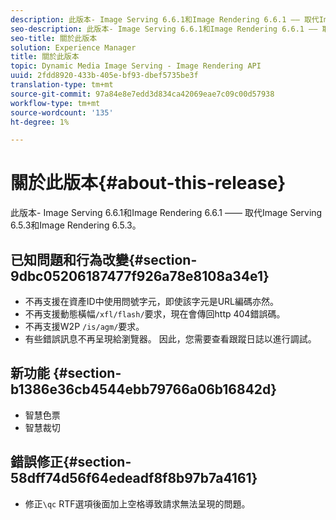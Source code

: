 ```yaml
---
description: 此版本- Image Serving 6.6.1和Image Rendering 6.6.1 —— 取代Image Serving 6.5.3和Image Rendering 6.5.3。
seo-description: 此版本- Image Serving 6.6.1和Image Rendering 6.6.1 —— 取代Image Serving 6.5.3和Image Rendering 6.5.3。
seo-title: 關於此版本
solution: Experience Manager
title: 關於此版本
topic: Dynamic Media Image Serving - Image Rendering API
uuid: 2fdd8920-433b-405e-bf93-dbef5735be3f
translation-type: tm+mt
source-git-commit: 97a84e8e7edd3d834ca42069eae7c09c00d57938
workflow-type: tm+mt
source-wordcount: '135'
ht-degree: 1%

---
```



# 關於此版本{#about-this-release}

此版本- Image Serving 6.6.1和Image Rendering 6.6.1 —— 取代Image Serving 6.5.3和Image Rendering 6.5.3。

## 已知問題和行為改變{#section-9dbc05206187477f926a78e8108a34e1}

* 不再支援在資產ID中使用問號字元，即使該字元是URL編碼亦然。
* 不再支援動態橫幅`/xfl/flash/`要求，現在會傳回http 404錯誤碼。
* 不再支援W2P `/is/agm/`要求。
* 有些錯誤訊息不再呈現給瀏覽器。 因此，您需要查看跟蹤日誌以進行調試。

## 新功能 {#section-b1386e36cb4544ebb79766a06b16842d}

* 智慧色票
* 智慧裁切

## 錯誤修正{#section-58dff74d56f64edeadf8f8b97b7a4161}

* 修正`\qc` RTF選項後面加上空格導致請求無法呈現的問題。

